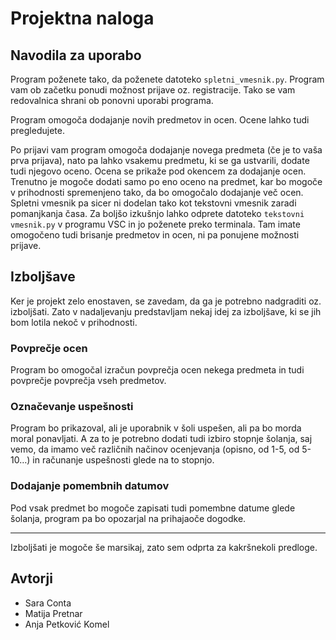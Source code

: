 # Projektna naloga

## Navodila za uporabo

Program poženete tako, da poženete datoteko `spletni_vmesnik.py`. Program vam ob začetku ponudi možnost prijave oz. registracije. Tako se vam redovalnica shrani ob ponovni uporabi programa. 

Program omogoča dodajanje novih predmetov in ocen. Ocene lahko tudi pregledujete.

Po prijavi vam program omogoča dodajanje novega predmeta (če je to vaša prva prijava), nato pa lahko vsakemu predmetu, ki se ga ustvarili, dodate tudi njegovo oceno. Ocena se prikaže pod okencem za dodajanje ocen. Trenutno je mogoče dodati samo po eno oceno na predmet, kar bo mogoče v prihodnosti spremenjeno tako, da bo omogočalo dodajanje več ocen. Spletni vmesnik pa sicer ni dodelan tako kot tekstovni vmesnik zaradi pomanjkanja časa. Za boljšo izkušnjo lahko odprete datoteko `tekstovni vmesnik.py` v programu VSC in jo poženete preko terminala. Tam imate omogočeno tudi brisanje predmetov in ocen, ni pa ponujene možnosti prijave. 

## Izboljšave
Ker je projekt zelo enostaven, se zavedam, da ga je potrebno nadgraditi oz. izboljšati. Zato v nadaljevanju predstavljam nekaj idej za izboljšave, ki se jih bom lotila nekoč v prihodnosti. 

### Povprečje ocen
Program bo omogočal izračun povprečja ocen nekega predmeta in tudi povprečje povprečja vseh predmetov. 

### Označevanje uspešnosti
Program bo prikazoval, ali je uporabnik v šoli uspešen, ali pa bo morda moral ponavljati. A za to je potrebno dodati tudi izbiro stopnje šolanja, saj vemo, da imamo več različnih načinov ocenjevanja (opisno, od 1-5, od 5-10…) in računanje uspešnosti glede na to stopnjo. 

### Dodajanje pomembnih datumov
Pod vsak predmet bo mogoče zapisati tudi pomembne datume glede šolanja, program pa bo opozarjal na prihajaoče dogodke. 
___
Izboljšati je mogoče še marsikaj, zato sem odprta za kakršnekoli predloge.

## Avtorji

- Sara Conta
- Matija Pretnar
- Anja Petković Komel
